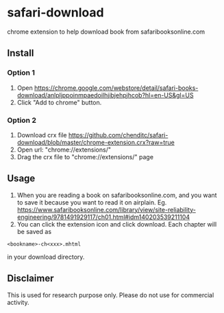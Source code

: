 # safari-download
chrome extension to help download book from safaribooksonline.com

## Install
### Option 1
1. Open https://chrome.google.com/webstore/detail/safari-books-download/anlpljppoinmpaedoilhjibjehpjhcob?hl=en-US&gl=US 
2. Click "Add to chrome" button.

### Option 2
1. Download crx file https://github.com/chenditc/safari-download/blob/master/chrome-extension.crx?raw=true
2. Open url: "chrome://extensions/"
3. Drag the crx file to "chrome://extensions/" page

## Usage
1. When you are reading a book on safaribooksonline.com, and you want to save it because you want to read it on airplain. Eg. https://www.safaribooksonline.com/library/view/site-reliability-engineering/9781491929117/ch01.html#idm140203539211104
2. You can click the extension icon and click download. Each chapter will be saved as 

```
<bookname>-ch<xxx>.mhtml
```
in your download directory.

## Disclaimer
This is used for research purpose only. Please do not use for commercial activity.
